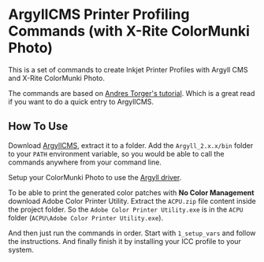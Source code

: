 ArgyllCMS Printer Profiling Commands (with X-Rite ColorMunki Photo)
===================================================================

This is a set of commands to create Inkjet Printer Profiles with Argyll CMS and
X-Rite ColorMunki Photo.

The commands are based on [Andres Torger's tutorial](https://www.ludd.ltu.se/~torger/photography/argyll-print.html).
Which is a great read if you want to do a quick entry to ArgyllCMS.

How To Use
----------

Download [ArgyllCMS](https://www.argyllcms.com/), extract it to a folder. Add
the ``Argyll_2.x.x/bin`` folder to your ``PATH`` environment variable, so you
would be able to call the commands anywhere from your command line.

Setup your ColorMunki Photo to use the [Argyll driver](http://argyllcms.com/doc/Installing_MSWindows.html).

To be able to print the generated color patches with **No Color Management**
download Adobe Color Printer Utility. Extract the ``ACPU.zip`` file content
inside the project folder. So the ``Adobe Color Printer Utility.exe`` is in the
``ACPU`` folder (``ACPU\Adobe Color Printer Utility.exe``).

And then just run the commands in order. Start with ``1_setup_vars`` and follow
the instructions. And finally finish it by installing your ICC profile to your
system.